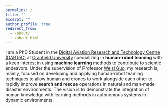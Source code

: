```yaml
---
permalink: /
title: ""
excerpt: ""
author_profile: true
redirect_from:
  - /about/
  - /about.html
---
```


I am a PhD Student in the [Digital Aviation Research and Technology Centre (DARTeC)](https://www.cranfield.ac.uk/centres/digital-aviation-research-and-technology-centre) at [Cranfield University](https://www.cranfield.ac.uk/) specializing in **human-robot teaming** with a keen interest in using **machine learning** methods to contribute to scientic endeavors. Under the supervision of Professor [Weisi Guo](https://www.weisiguo.com/), my research is, mainly, focused on developing and applying human-robot teaming techniques to allow human and drones to work alongside each other to rapidly improve **search and rescue** operations in natural and man-made disaster environments. The vision is to demonstrate the integration of human knowledge with learning methods in autonomous systems in dynamic environments.
